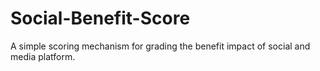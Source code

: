 # Social-Benefit-Score
A simple scoring mechanism for grading the benefit impact of social and media platform.
